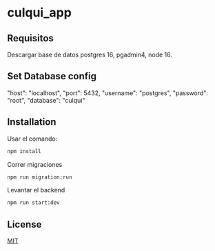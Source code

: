 # culqui_app

## Requisitos

Descargar base de datos postgres 16, pgadmin4, node 16.

## Set Database config

"host": "localhost",
"port": 5432,
"username": "postgres",
"password": "root",
"database": "culqui"

## Installation

Usar el comando:

```bash
npm install
```
Correr migraciones
```bash
npm run migration:run
```
Levantar el backend
```bash
npm run start:dev
```


## License

[MIT](https://nestjs.com)